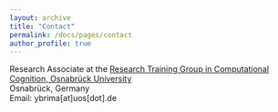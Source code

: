```yaml
---
layout: archive
title: "Contact"
permalink: /docs/pages/contact
author_profile: true
---
```

Research Associate at the <a href="https://www.comco.uni-osnabrueck.de/en/startpage.html" target="_blank">Research Training Group in Computational Cognition, Osnabrück University</a><br>
Osnabrück, Germany<br>
Email: ybrima[at]uos[dot].de

